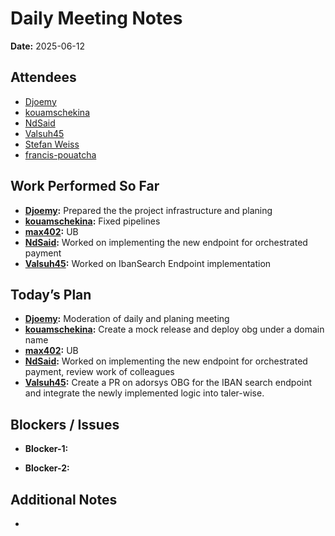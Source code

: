 # 
# # 
# Daily Meeting Notes

**Date:** 2025-06-12

## Attendees
- [Djoemy](https://github.com/Djoemy)
- [kouamschekina](https://github.com/kouamschekina)
- [NdSaid](https://github.com/NdSaid)
- [Valsuh45](https://github.com/Valsuh45)
- [Stefan Weiss](https://github.com/swador)
- [francis-pouatcha](https://github.com/francis-pouatcha)


## Work Performed So Far
- **[Djoemy](https://github.com/Djoemy):** Prepared the the project infrastructure and planing
- **[kouamschekina](https://github.com/kouamschekina):** Fixed pipelines
- **[max402](https://github.com/max402):** UB
- **[NdSaid](https://github.com/NdSaid):** Worked on implementing the new endpoint for orchestrated payment  
- **[Valsuh45](https://github.com/Valsuh45):** Worked on IbanSearch Endpoint implementation

## Today’s Plan
- **[Djoemy](https://github.com/Djoemy):** Moderation of daily and planing meeting
- **[kouamschekina](https://github.com/kouamschekina):** Create a mock release and deploy obg under a domain name
- **[max402](https://github.com/max402):** UB
- **[NdSaid](https://github.com/NdSaid):** Worked on implementing the new endpoint for orchestrated payment, review work of colleagues
- **[Valsuh45](https://github.com/Valsuh45):** Create a PR on adorsys OBG for the IBAN search endpoint and integrate the newly implemented logic into taler-wise.
## Blockers / Issues
- **Blocker-1:** 

- **Blocker-2:** 

## Additional Notes
- 
